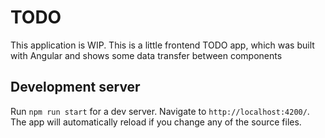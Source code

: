 # TODO

This application is WIP.
This is a little frontend TODO app, which was built with Angular and shows some data transfer between components

## Development server

Run `npm run start` for a dev server. Navigate to `http://localhost:4200/`. The app will automatically reload if you change any of the source files.
